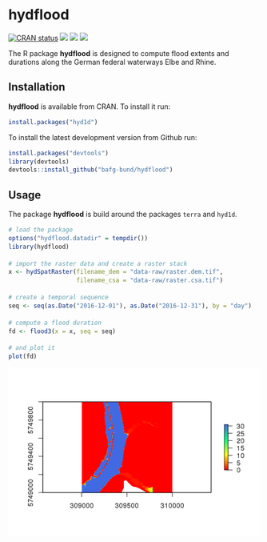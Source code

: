 
<!-- README.md is generated from README.Rmd. Please edit that file -->

# hydflood

<!-- badges: start -->
[![CRAN status](https://www.r-pkg.org/badges/version/hydflood)](https://cran.r-project.org/package=hydflood)
[![](https://cranlogs.r-pkg.org/badges/grand-total/hydflood?color=green)](https://cran.r-project.org/package=hydflood)
[![](https://cranlogs.r-pkg.org/badges/last-month/hydflood?color=green)](https://cran.r-project.org/package=hydflood)
[![](https://cranlogs.r-pkg.org/badges/last-week/hydflood?color=green)](https://cran.r-project.org/package=hydflood)
<!-- badges: end -->

The R package **hydflood** is designed to compute flood extents and
durations along the German federal waterways Elbe and Rhine.

## Installation

**hydflood** is available from CRAN. To install it run:

``` r
install.packages("hyd1d")
```

To install the latest development version from Github run:

``` r
install.packages("devtools")
library(devtools)
devtools::install_github("bafg-bund/hydflood")
```

## Usage

The package **hydflood** is build around the packages `terra` and
`hyd1d`.

``` r
# load the package
options("hydflood.datadir" = tempdir())
library(hydflood)

# import the raster data and create a raster stack
x <- hydSpatRaster(filename_dem = "data-raw/raster.dem.tif",
                   filename_csa = "data-raw/raster.csa.tif")

# create a temporal sequence
seq <- seq(as.Date("2016-12-01"), as.Date("2016-12-31"), by = "day")

# compute a flood duration
fd <- flood3(x = x, seq = seq)

# and plot it
plot(fd)
```

<img src="man/figures/README-usage-1.png" style="display: block; margin: auto;" />
